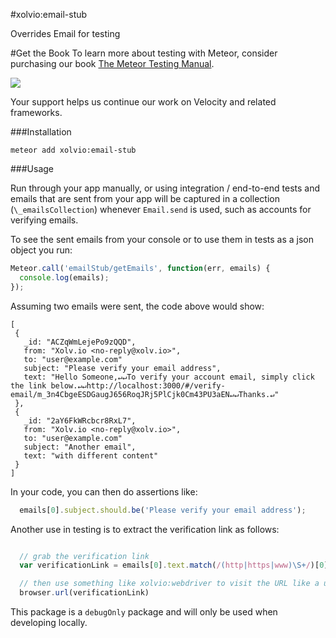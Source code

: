 #xolvio:email-stub

Overrides Email for testing 

#Get the Book
To learn more about testing with Meteor, consider purchasing our book
[The Meteor Testing Manual](http://www.meteortesting.com/?utm_source=inbox-stub&utm_medium=banner&utm_campaign=inbox-stub).

[![](http://www.meteortesting.com/img/tmtm.gif)](http://www.meteortesting.com/?utm_source=inbox-stub&utm_medium=banner&utm_campaign=inbox-stub)

Your support helps us continue our work on Velocity and related frameworks.


###Installation

`meteor add xolvio:email-stub`


###Usage

Run through your app manually, or using integration / end-to-end tests and
emails that are sent from your app will be captured in a collection (`\_emailsCollection`)
whenever `Email.send` is used, such as accounts for verifying emails.


To see the sent emails from your console or to use them in tests as a json object
you run:

```javascript
Meteor.call('emailStub/getEmails', function(err, emails) {
  console.log(emails);
});
```

Assuming two emails were sent, the code above would show:

```
[
 {
   _id: "ACZqWmLejePo9zQQD",
   from: "Xolv.io <no-reply@xolv.io>",
   to: "user@example.com"
   subject: "Please verify your email address",
   text: "Hello Someone,↵↵To verify your account email, simply click the link below.↵↵http://localhost:3000/#/verify-email/m_3n4CbgeESDGaugJ656RoqJRj5PlCjk0Cm43PU3aEN↵↵Thanks.↵"
 },
 {
   _id: "2aY6FkWRcbcr8RxL7",
   from: "Xolv.io <no-reply@xolv.io>",
   to: "user@example.com"
   subject: "Another email",
   text: "with different content"
 }
]
```

In your code, you can then do assertions like:

```javascript
  emails[0].subject.should.be('Please verify your email address');
```

Another use in testing is to extract the verification link as follows:

```javascript

  // grab the verification link
  var verificationLink = emails[0].text.match(/(http|https|www)\S+/)[0];

  // then use something like xolvio:webdriver to visit the URL like a user would
  browser.url(verificationLink)
```

This package is a `debugOnly` package and will only be used when developing
locally.
